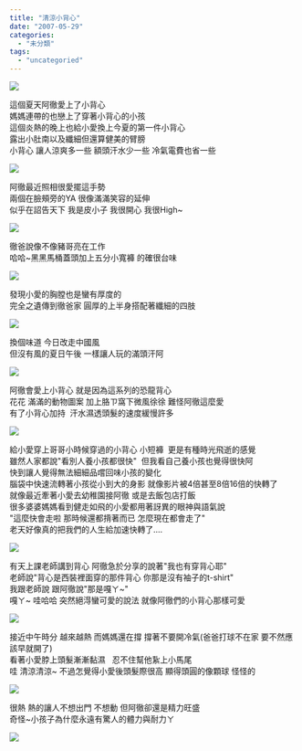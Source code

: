 ```yaml
---
title: "清涼小背心"
date: "2007-05-29"
categories: 
  - "未分類"
tags: 
  - "uncategoried"
---
```


![](images/519124839_556b51450e.jpg)

這個夏天阿徹愛上了小背心  
媽媽連帶的也戀上了穿著小背心的小孩  
這個炎熱的晚上也給小愛換上今夏的第一件小背心  
露出小肚南以及纖細但還算健美的臂膀  
小背心 讓人涼爽多一些 額頭汗水少一些 冷氣電費也省一些  
  
![](images/519124839_556b51450e.jpg)

阿徹最近照相很愛擺這手勢  
兩個在臉頰旁的YA 很像滿滿笑容的延伸  
似乎在詔告天下 我是皮小子 我很開心 我很High~  
  
![](images/519095660_9310c0cf9b.jpg)  
  
徹爸說像不像豬哥亮在工作  
哈哈~黑黑馬桶蓋頭加上五分小寬褲 的確很台味  
  
![](images/519124335_e4a15f78b6.jpg)  
  
發現小愛的胸膛也是蠻有厚度的  
完全之遺傳到徹爸家 圓厚的上半身搭配著纖細的四肢  
  
![](images/519123921_5c1dd0c3bf.jpg)  
  
換個味道 今日改走中國風  
但沒有風的夏日午後 一樣讓人玩的滿頭汗阿  
  
![](images/519122543_b67cb5a2c1.jpg)  
  
阿徹會愛上小背心 就是因為這系列的恐龍背心  
花花 滿滿的動物圖案 加上胳ㄗ窩下微風徐徐 難怪阿徹這麼愛  
有了小背心加持  汗水濕透頭髮的速度緩慢許多  
  
![](images/519094230_a8ff0abd64.jpg)  
  
給小愛穿上哥哥小時候穿過的小背心 小短褲  更是有種時光飛逝的感覺  
雖然人家都說"看別人養小孩都很快"  但我看自己養小孩也覺得很快阿  
快到讓人覺得無法細細品嚐回味小孩的變化  
腦袋中快速流轉著小孩從小到大的身影 就像影片被4倍甚至8倍16倍的快轉了  
就像最近牽著小愛去幼稚園接阿徹 或是去飯包店打飯  
很多婆婆媽媽看到健走如飛的小愛都用著訝異的眼神與語氣說  
"這麼快會走啦 那時候還都揹著而已 怎麼現在都會走了"  
老天好像真的把我們的人生給加速快轉了....  
  
![](images/519121233_bc2e7df097.jpg)  
  
有天上課老師講到背心 阿徹急於分享的說著"我也有穿背心耶"  
老師說"背心是西裝裡面穿的那件背心 你那是沒有袖子的t-shirt"  
我跟老師說 跟阿徹說"那是嘎ㄚ~"  
嘎ㄚ~ 哇哈哈 突然絕淂蠻可愛的說法 就像阿徹們的小背心那樣可愛  
  
![](images/519092162_61b225c236.jpg)  
  
接近中午時分 越來越熱 而媽媽還在撐 撐著不要開冷氣(爸爸打球不在家 要不然應該早就開了)  
看著小愛脖上頭髮漸漸黏濕   忍不住幫他紥上小馬尾  
哇 清涼清涼~ 不過怎覺得小愛後頭髮際很高 顯得頭圓的像顆球 怪怪的  
  
![](images/519120633_7fda11d366.jpg)  
  
很熱 熱的讓人不想出門 不想動 但阿徹卻還是精力旺盛  
奇怪~小孩子為什麼永遠有驚人的體力與耐力ㄚ  
  
![](images/519091650_2d7e5d70f8.jpg)
